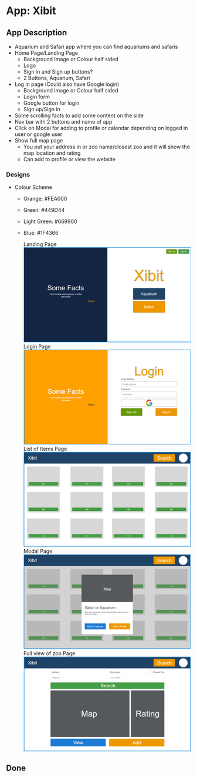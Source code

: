 # App: Xibit

## App Description

- Aquarium and Safari app where you can find aquariums and safaris
- Home Page/Landing Page
  - Background Image or Colour half sided
  - Logo
  - Sign in and Sign up buttons?
  - 2 Buttons, Aquarium, Safari
- Log in page (Could also have Google login)
  - Background image or Colour half sided
  - Login form
  - Google button for login
  - Sign up/Sign in
- Some scrolling facts to add some content on the side
- Nav bar with 2 buttons and name of app
- Click on Modal for adding to profile or calendar depending on logged in user or google user
- Show full map page
  - You put your address in or zoo name/closest zoo and it will show the map location and rating
  - Can add to profile or view the website

### Designs

- Colour Scheme

  - Orange: #FEA000
  - Green: #449D44
  - Light Green: #669900
  - Blue: #1F4366

    Landing Page
    ![alt text](https://github.com/AGhafoor94/xibit/blob/master/designs/landing-page.PNG "Landing Page Design")
    Login Page
    ![alt text](https://github.com/AGhafoor94/xibit/blob/master/designs/login-page.PNG "Login Design")
    List of Items Page
    ![alt text](https://github.com/AGhafoor94/xibit/blob/master/designs/list-of-items-page.PNG "List Page Design")
    Modal Page
    ![alt text](https://github.com/AGhafoor94/xibit/blob/master/designs/modal-clicked-on-item.PNG "Modal Clicked Design")
    Full view of zoo Page
    ![alt text](https://github.com/AGhafoor94/xibit/blob/master/designs/full-view-of-zoo.PNG "Full View Design")

## Done
